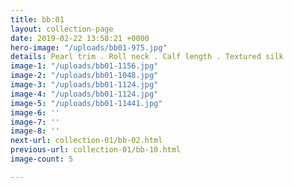 ```yaml
---
title: bb:01
layout: collection-page
date: 2019-02-22 13:58:21 +0000
hero-image: "/uploads/bb01-975.jpg"
details: Pearl trim . Roll neck . Calf length . Textured silk
image-1: "/uploads/bb01-1156.jpg"
image-2: "/uploads/bb01-1048.jpg"
image-3: "/uploads/bb01-1124.jpg"
image-4: "/uploads/bb01-1124.jpg"
image-5: "/uploads/bb01-11441.jpg"
image-6: ''
image-7: ''
image-8: ''
next-url: collection-01/bb-02.html
previous-url: collection-01/bb-10.html
image-count: 5

---
```

